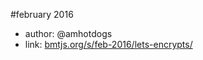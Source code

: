 #february 2016

- author: @amhotdogs
- link: [bmtjs.org/s/feb-2016/lets-encrypts/](http://bmtjs.org/s/feb-2016/lets-encrypts/)